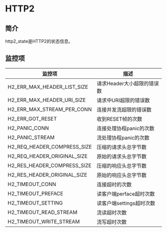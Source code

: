 # HTTP2

## 简介

http2_state是HTTP2的状态信息。

## 监控项

| 监控项                      | 描述                      |
| --------------------------- | ----------------------- |
| H2_ERR_MAX_HEADER_LIST_SIZE | 请求Header大小超限的错误数  |
| H2_ERR_MAX_HEADER_URI_SIZE  | 请求中URI超限的错误数       |
| H2_ERR_MAX_STREAM_PER_CONN  | 连接并发流超限的错误数       |
| H2_ERR_GOT_RESET            | 收到RESET帧的次数          |
| H2_PANIC_CONN               | 连接处理协程panic的次数     |
| H2_PANIC_STREAM             | 流处理协程panic的次数       |
| H2_REQ_HEADER_COMPRESS_SIZE | 压缩的请求头总字节数         |
| H2_REQ_HEADER_ORIGINAL_SIZE | 原始的请求头总字节数         |
| H2_RES_HEADER_COMPRESS_SIZE | 压缩的响应头总字节数         |
| H2_RES_HEADER_ORIGINAL_SIZE | 原始的响应头总字节数         |
| H2_TIMEOUT_CONN             | 连接超时的次数              |
| H2_TIMEOUT_PREFACE          | 读客户端perface超时次数     |
| H2_TIMEOUT_SETTING          | 读客户端settings超时次数    |
| H2_TIMEOUT_READ_STREAM      | 流读超时次数               |
| H2_TIMEOUT_WRITE_STREAM     | 流写超时次数               |